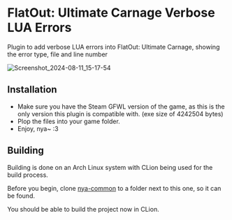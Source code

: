 # FlatOut: Ultimate Carnage Verbose LUA Errors

Plugin to add verbose LUA errors into FlatOut: Ultimate Carnage, showing the error type, file and line number

![Screenshot_2024-08-11_15-17-54](https://github.com/user-attachments/assets/b8955e13-7d0e-4bbd-a9c2-4a4fe9e8bbcf)

## Installation

- Make sure you have the Steam GFWL version of the game, as this is the only version this plugin is compatible with. (exe size of 4242504 bytes)
- Plop the files into your game folder.
- Enjoy, nya~ :3

## Building

Building is done on an Arch Linux system with CLion being used for the build process. 

Before you begin, clone [nya-common](https://github.com/gaycoderprincess/nya-common) to a folder next to this one, so it can be found.

You should be able to build the project now in CLion.
